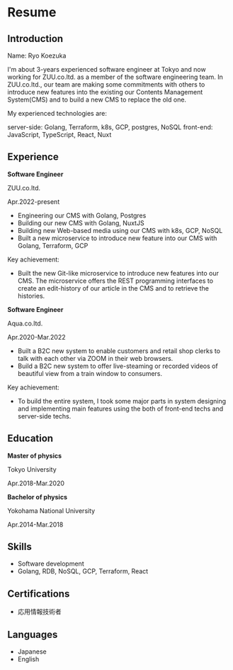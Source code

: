 # Resume

## Introduction

Name: Ryo Koezuka

I'm about 3-years experienced software engineer at Tokyo and now working for ZUU.co.ltd. as a member of the software engineering team. In ZUU.co.ltd., our team are making some commitments with others to introduce new features into the existing our Contents Management System(CMS) and to build a new CMS to replace the old one.

My experienced technologies are:

server-side: Golang, Terraform, k8s, GCP, postgres, NoSQL
front-end: JavaScript, TypeScript, React, Nuxt

## Experience

**Software Engineer**

ZUU.co.ltd.

Apr.2022-present

- Engineering our CMS with Golang, Postgres
- Building our new CMS with Golang, NuxtJS
- Building new Web-based media using our CMS with k8s, GCP, NoSQL
- Built a new microservice to introduce new feature into our CMS with Golang, Terraform, GCP 

Key achievement:

- Built the new Git-like microservice to introduce new features into our CMS. The microservice offers the REST programming interfaces to create an edit-history of our article in the CMS and to retrieve the histories.

**Software Engineer**

Aqua.co.ltd.

Apr.2020-Mar.2022

- Built a B2C new system to enable customers and retail shop clerks to talk with each other via ZOOM in their web browsers.
- Build a B2C new system to offer live-steaming or recorded videos of beautiful view from a train window to consumers.

Key achievement:

- To build the entire system, I took some major parts in system designing and implementing main features using the both of front-end techs and server-side techs.

## Education

**Master of physics**

Tokyo University

Apr.2018-Mar.2020

**Bachelor of physics**

Yokohama National University

Apr.2014-Mar.2018

## Skills

- Software development 
- Golang, RDB, NoSQL, GCP, Terraform, React

## Certifications

- 応用情報技術者

## Languages

- Japanese
- English